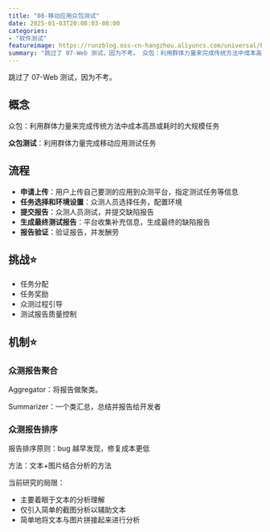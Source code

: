 ```yaml
---
title: "08-移动应用众包测试"
date: 2025-01-03T20:08:03-08:00
categories: 
- "软件测试"
featureimage: https://runzblog.oss-cn-hangzhou.aliyuncs.com/universal/background1.jpg
summary: "跳过了 07-Web 测试，因为不考。 众包：利用群体力量来完成传统方法中成本高昂或耗时的大规模任务 ：利用群体力量完成移动应用测试任务 Aggregator：将报告做聚类。 Summarizer：一..."
---
```


跳过了 07-Web 测试，因为不考。

## 概念

众包：利用群体力量来完成传统方法中成本高昂或耗时的大规模任务

**众包测试**：利用群体力量完成移动应用测试任务

## 流程

- **申请上传**：用户上传自己要测的应用到众测平台，指定测试任务等信息
- **任务选择和环境设置**：众测人员选择任务，配置环境
- **提交报告**：众测人员测试，并提交缺陷报告
- **生成最终测试报告**：平台收集补充信息，生成最终的缺陷报告
- **报告验证**：验证报告，并发酬劳

## 挑战⭐

- 任务分配
- 任务奖励
- 众测过程引导
- 测试报告质量控制

## 机制⭐

### 众测报告聚合

Aggregator：将报告做聚类。

Summarizer：一个类汇总，总结并报告给开发者

### 众测报告排序

报告排序原则：bug 越早发现，修复成本更低

方法：文本+图片结合分析的方法

当前研究的局限：
- 主要着眼于文本的分析理解
- 仅引入简单的截图分析以辅助文本
- 简单地将文本与图片拼接起来进行分析